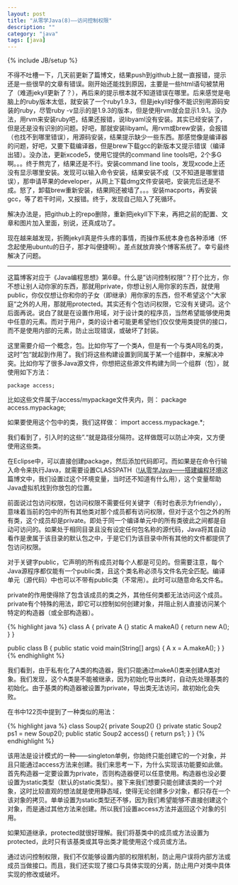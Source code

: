 ```yaml
---
layout: post
title: "从零学Java(8)——访问控制权限"
description: ""
category: "java"
tags: [java]
---
```

{% include JB/setup %}

不得不吐槽一下，几天前更新了篇博文，结果push到github上就一直报错，提示还是一些很早的文章有错误。刚开始还能找到原因，主要是一些html语句被禁用了（难道jekyll更新了？），再后来的提示根本就不知道错误在哪里。后来感觉是电脑上的ruby版本太低，就安装了一个ruby1.9.3，但是jekyll好像不能识别用源码安装的ruby，尽管ruby -v显示的是1.9.3的版本，但是使用rvm就会显示1.9.1。没办法，用rvm来安装ruby吧，结果还报错，说libyaml没有安装。其实已经安装了，但是还是没有识别的问题。好吧，那就安装libyaml。用rvm或brew安装，会报错（也找不到哪里错误），用源码安装，结果提示缺少一些东西。那感觉像是编译器的问题，好吧，又要下载编译器，但是brew下载gcc的新版本又提示错误（编译出错）。没办法，更新xcode5，使用它提供的command line tools吧，2个多G啊。。。终于熬完了，结果还是不行。安装command line tools，发现xcode上还没有显示哪里安装。发现可以输入命令安装，结果安装不成（又不知道是哪里错误），那申请苹果的developer，从网上下载dmg文件安装吧，安装完后还是不成。怒了，卸载brew重新安装，结果网还被墙了。。。安装macports，再安装gcc，等了若干时间，又报错。终于，发现自己陷入了死循环。

解决办法是，把github上的repo删除，重新把jekyll下下来，再把之前的配置、文章和图片加入里面，别说，还真成功了。

现在越来越发现，折腾jekyll真是件头疼的事情，而操作系统本身也各种添堵（怀念起使用ubuntu的日子，那才叫便捷啊）。差点就放弃换个博客系统了。幸亏最终解决了问题。

* * *

这篇博客对应于《Java编程思想》第6章。什么是”访问控制权限“？打个比方，你不想让别人动你家的东西，那就用private，你想让别人用你家的东西，就使用public，你仅仅想让你和你的子女（即继承）用你家的东西，但不希望这个”大家庭“之外的人用，那就用protected。其实还有个包访问权限，它没有关键词。这个后面再说。说白了就是在设置作用域，对于设计类的程序员，当然希望能够使用类中任意的元素。而对于用户，类的设计者可能更希望他们仅仅使用类提供的接口，而不是使用内部的元素，防止出现错误，或破坏了封装。

这里需要介绍一个概念，包。比如你写了一个类A，但是有一个与类A同名的类，这时”包“就起到作用了。我们将这些构建设置到同属于某一个组群中，来解决冲突。比如你写了很多Java源文件，你想把这些源文件构建为同一个组群（包），就使用如下方法：

    package access;

比如这些文件属于/access/mypackage文件夹内，则：
package access.mypackage;

如果要使用这个包中的类，我们这样做：
import access.mypackage.*;

我们看到了，引入时的这些”.“就是路径分隔符。这样做既可以防止冲突，又方便使用这些类。

在Eclipse中，可以直接创建package，然后添加代码即可。而如果是在命令行输入命令来执行Java，就需要设置CLASSPATH（[!从零学Java——搭建编程环境](http://liuyu314.github.io/java/2013/11/26/javaenv/)这篇博文中，我们设置过这个环境变量，当时还不知道有什么用），这个变量帮助Java虚拟机找到你放包的位置。

前面说过包访问权限，包访问权限不需要任何关键字（有时也表示为friendly），意味着当前的包中的所有其他类对那个成员都有访问权限，但对于这个包之外的所有类，这个成员却是private。即处于同一个编译单元中的所有类彼此之间都是自动可访问的。如果处于相同目录且没有设定任何包名称的源代码，Java将其自动看作是隶属于该目录的默认包之中，于是它们为该目录中所有其他的文件都提供了包访问权限。

对于关键字public，它声明的所有成员对每个人都是可见的。但需要注意，每个Java源程序都仅能有一个public类，且这个类名称必须与文件名完全匹配。编译单元（源代码）中也可以不带有public类（不常用）。此时可以随意命名文件名。

private的作用使得除了包含该成员的类之外，其他任何类都无法访问这个成员。private有个特殊的用法，即它可以控制如何创建对象，并阻止别人直接访问某个特定的构造器（或全部构造器）。

{% highlight java %}
class A {
    private A {}
    static A makeA() {
        return new A();
    }
}

public class B {
    public static void main(String[] args) {
        A x = A.makeA();
    }
}     
{% endhighlight %}

我们看到，由于私有化了A类的构造器，我们只能通过makeA()类来创建A类对象。我们发现，这个A类是不能被继承，因为初始化导出类时，自动先处理基类的初始化。由于基类的构造器被设置为private，导出类无法访问，故初始化会失败。

在书中122页中提到了一种类似的用法：

{% highlight java %}
class Soup2{
    private Soup2() {}
    private static Soup2 ps1 = new Soup2();
    public static Soup2 access() {
        return ps1;
    }
}
{% endhighlight %}

该用法是设计模式的一种——singleton单例，你始终只能创建它的一个对象，并且只能通过access方法来创建。我们来思考一下，为什么实现该功能要如此做。首先构造器一定要设置为private，否则构造器便可以任意使用。构造器也没必要设置为static类型（默认的static类型）。接下来我们想要只能创建该类的一个对象，这时比较直观的想法就是使用静态域，使得无论创建多少对象，都只存在一个该对象的拷贝。单单设置为static类型还不够，因为我们希望能够不直接创建这个对象，而是通过其他方法来创建。所以我们设置access方法并返回这个对象的引用。

如果知道继承，protected就很好理解。我们将基类中的成员或方法设置为protected，此时只有该基类或其导出类才能使用这个成员或方法。

通过访问控制权限，我们不仅能够设置内部的权限机制，防止用户误将内部方法或成员当做接口。而且，我们还实现了接口与具体实现的分离，防止用户对类中具体实现的修改或破坏。
